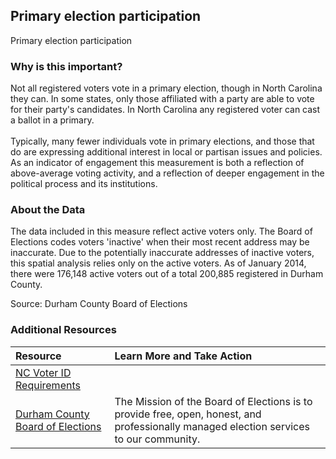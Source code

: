 ## Primary election participation
Primary election participation

### Why is this important?
Not all registered voters vote in a primary election, though in North Carolina they can. In some states, only those affiliated with a party are able to vote for their party's candidates. In North Carolina any registered voter can cast a ballot in a primary. <br><br> Typically, many fewer individuals vote in primary elections, and those that do are expressing additional interest in local or partisan issues and policies. As an indicator of engagement this measurement is both a reflection of above-average voting activity, and a reflection of deeper engagement in the political process and its institutions.

### About the Data
The data included in this measure reflect active voters only. The Board of Elections codes voters 'inactive' when their most recent address may be inaccurate. Due to the potentially inaccurate addresses of inactive voters, this spatial analysis relies only on the active voters. As of January 2014, there were 176,148 active voters out of a total 200,885 registered in Durham County. 

Source: Durham County Board of Elections 

### Additional Resources

|Resource | Learn More and Take Action | 
|:--- | :--- |
|[NC Voter ID Requirements](http://voterid.nc.gov/) |  
|[Durham County Board of Elections](http://dconc.gov/government/departments-a-e/board-of-elections)| The Mission of the Board of Elections is to provide free, open, honest, and professionally managed election services to our community.